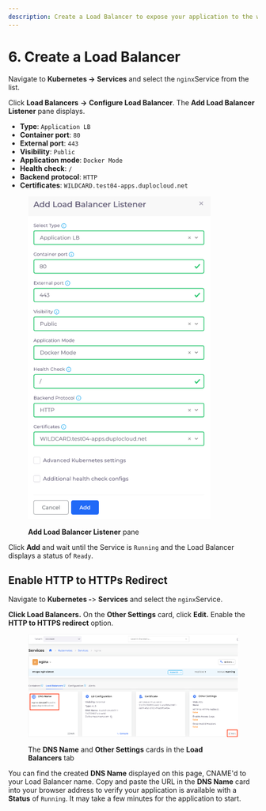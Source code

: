 ```yaml
---
description: Create a Load Balancer to expose your application to the web
---
```


# 6. Create a Load Balancer

Navigate to **Kubernetes ->** **Services** and select the `nginx`Service from the list.&#x20;

Click **Load Balancers** **->** **Configure Load Balancer**. The **Add Load Balancer Listener** pane displays.

* **Type**: `Application LB`&#x20;
* **Container port**: `80`&#x20;
* **External port**: `443`&#x20;
* **Visibility**: `Public`&#x20;
* **Application mode**: `Docker Mode`&#x20;
* **Health check**: `/`&#x20;
* **Backend protocol**: `HTTP`&#x20;
* **Certificates**: `WILDCARD.test04-apps.duplocloud.net`

<figure><img src="../../../.gitbook/assets/LB_ws.png" alt=""><figcaption><p><strong>Add Load Balancer Listener</strong> pane</p></figcaption></figure>

Click **Add** and wait until the Service is `Running` and the Load Balancer displays a status of `Ready`.

## Enable HTTP to HTTPs Redirect

Navigate to **Kubernetes -**> **Services** and select the `nginx`Service.

**Click Load Balancers.** On the **Other Settings** card, click **Edit.** Enable the **HTTP to HTTPS redirect** option.

<figure><img src="../../../.gitbook/assets/red.png" alt=""><figcaption><p>The <strong>DNS Name</strong> and <strong>Other Settings</strong> cards in the <strong>Load Balancers</strong> tab</p></figcaption></figure>

You can find the created **DNS Name** displayed on this page, CNAME'd to your Load Balancer name. Copy and paste the URL in the **DNS Name** card into your browser address to verify your application is available with a **Status** of `Running`. It may take a few minutes for the application to start.
